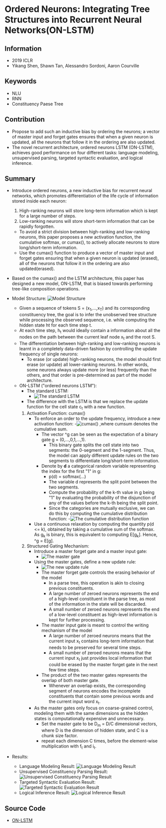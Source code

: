 # Ordered Neurons: Integrating Tree Structures into Recurrent Neural Networks(ON-LSTM)
## Information
- 2019 ICLR
- Yikang Shen, Shawn Tan, Alessandro Sordoni, Aaron Courville

## Keywords
- NLU
- RNN
- Constituency Paese Tree


## Contribution
- Propose to add such an inductive bias by ordering the neurons; a vector of master input and forget gates ensures that when a given neuron is updated, all the neurons that follow it in the ordering are also updated.
- The novel recurrent architecture, ordered neurons LSTM (ON-LSTM), achieves good performance on four different tasks: language modeling, unsupervised parsing, targeted syntactic evaluation, and logical inference.

## Summary
- Introduce ordered neurons, a new inductive bias for recurrent neural networks, which promotes differentiation of the life cycle of information stored inside each neuron:
	1. High-ranking neurons will store long-term information which is kept for a large number of steps.
	2. Low-ranking neurons will store short-term information that can be rapidly forgotten.
	- To avoid a strict division between high-ranking and low-ranking neurons, this paper proposes a new activation function, the cumulative softmax, or cumax(), to actively allocate neurons to store long/short-term information.
	- Use the cumax() function to produce a vector of master input and forget gates ensuring that when a given neuron is updated (erased), all of the neurons that follow it in the ordering are also updated(erased).
- Based on the cumax() and the LSTM architecture, this paper has designed a new model, ON-LSTM, that is biased towards performing tree-like composition operations.

- Model Structure:
	![Model Structure](pic/Ordered_Neurons_-_Integrating_Tree_Structures_into_Recurrent_Neural_Networks_fig1.PNG)
	- Given a sequence of tokens S = (x<sub>1</sub>,...,x<sub>T</sub>) and its corresponding constituency tree, the goal is to infer the unobserved tree structure while processing the observed sequence, i.e. while computing the hidden state ht for each time step t.
	- At each time step, h<sub>t</sub> would ideally contain a information about all the nodes on the path between the current leaf node x<sub>t</sub> and the root S.
	- The differentiation between high-ranking and low-ranking neurons is learnt in a completely data-driven fashion by controlling the update frequency of single neurons: 
		- To erase (or update) high-ranking neurons, the model should first erase (or update) all lower-ranking neurons. In other words, some neurons always update more (or less) frequently than the others, and that order is pre-determined as part of the model architecture.
	- ON-LSTM ("ordered neurons LSTM"):
		- The standard LSTM:
			- ![The standard LSTM](pic/Ordered_Neurons_-_Integrating_Tree_Structures_into_Recurrent_Neural_Networks_fig2.PNG)
		- The difference with the LSTM is that we replace the update function for the cell state c<sub>t</sub> with a new function.
		1. Activation Function: cumax()
			- To enforce an order to the update frequency, introduce a new activation function:
				-![cumax()](pic/Ordered_Neurons_-_Integrating_Tree_Structures_into_Recurrent_Neural_Networks_fig3.PNG)
				,where cumsum denotes the cumulative sum.
				- The vector ^g can be seen as the expectation of a binary gate g = (0,...,0,1,...,1).
					- This binary gate splits the cell state into two segments: the 0-segment and the 1-segment. Thus, the model can apply different update rules on the two segments to differentiate long/short-term information.
				- Denote by **d** a categorical random variable representing the index for the first "1" in g:
					- p(d) = softmax(...)
					- The variable d represents the split point between the two segments.
					- Compute the probability of the k-th value in g being "1" by evaluating the probability of the disjunction of any of the values before the k-th being the split point.
					- Since the categories are mutually exclusive, we can do this by computing the cumulative distribution function:
						-![The cumulative distribution function](pic/Ordered_Neurons_-_Integrating_Tree_Structures_into_Recurrent_Neural_Networks_fig4.PNG)
			- Use a continuous relaxation by computing the quantity p(d <= k), obtained by taking a cumulative sum of the softmax. As g<sub>k</sub> is binary, this is equivalent to computing E[g<sub>k</sub>]. Hence, ^g = E[g].
		2. Structured Gating Mechanism:
			- Introduce a master forget gate and a master input gate:
				- ![The master gate](pic/Ordered_Neurons_-_Integrating_Tree_Structures_into_Recurrent_Neural_Networks_fig5.PNG)
			- Using the master gates, define a new update rule:
				- ![The new update rule](pic/Ordered_Neurons_-_Integrating_Tree_Structures_into_Recurrent_Neural_Networks_fig6.PNG)
				- The master forget gate controls the erasing behavior of the model
					- In a parse tree, this operation is akin to closing previous constituents.
					- A large number of zeroed neurons represents the end of a high-level constituent in the parse tree, as most of the information in the state will be discarded.
					- A small number of zeroed neurons represents the end of a low-level constituent as high-level information is kept for further processing.
				- The master input gate is meant to control the writing mechanism of the model
					- A large number of zeroed neurons means that the current input x<sub>t</sub> contains long-term information that needs to be preserved for several time steps.
					- A small number of zeroed neurons means that the current input x<sub>t</sub> just provides local information that could be erased by the master forget gate in the next few time steps.
				- The product of the two master gates represents the overlap of both master gate.
					- Whenever an overlap exists, the corresponding segment of neurons encodes the incomplete constituents that contain some previous words and the current input word x<sub>t</sub>.
			- As the master gates only focus on coarse-grained control, modeling them with the same dimensions as the hidden states is computationally expensive and unnecessary.
				- Set the master gate to be D<sub>m</sub> = D/C dimensional vectors, where D is the dimension of hidden state, and C is a chunk size factor.
				- repeat each dimension C times, before the element-wise multiplication with f<sub>t</sub> and i<sub>t</sub>.

- Results:
	- Language Modeling Result:
		![Language Modeling Result](pic/Ordered_Neurons_-_Integrating_Tree_Structures_into_Recurrent_Neural_Networks_fig7.PNG)
	- Unsupervised Constituency Parsing Result:
		![Unsupervised Constituency Parsing Result](pic/Ordered_Neurons_-_Integrating_Tree_Structures_into_Recurrent_Neural_Networks_fig8.PNG)
	- Targeted Syntactic Evaluation Result:
		![Targeted Syntactic Evaluation Result](pic/Ordered_Neurons_-_Integrating_Tree_Structures_into_Recurrent_Neural_Networks_fig9.PNG)
	- Logical Inference Result:
		![Logical Inference Result](pic/Ordered_Neurons_-_Integrating_Tree_Structures_into_Recurrent_Neural_Networks_fig10.PNG)

## Source Code
- [ON-LSTM](https://github.com/yikangshen/Ordered-Neurons)